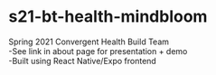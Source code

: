 # s21-bt-health-mindbloom
Spring 2021 Convergent Health Build Team\
-See link in about page for presentation + demo\
-Built using React Native/Expo frontend
